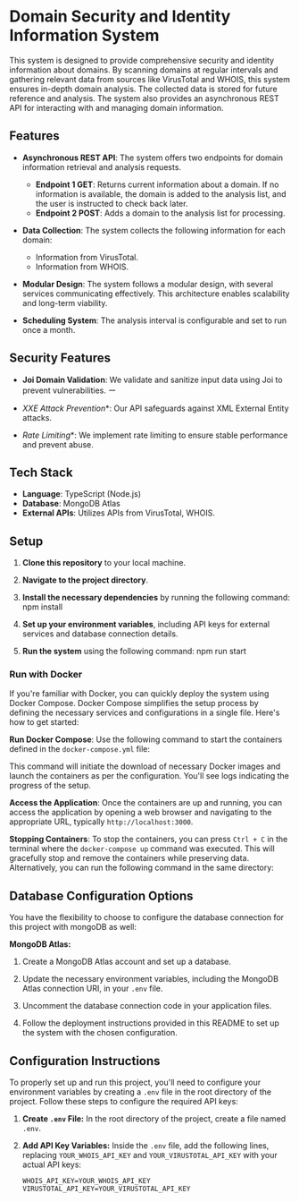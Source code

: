 # Domain Security and Identity Information System

This system is designed to provide comprehensive security and identity information about domains. 
By scanning domains at regular intervals and gathering relevant data from sources like VirusTotal and WHOIS, this system ensures in-depth domain analysis. 
The collected data is stored for future reference and analysis. 
The system also provides an asynchronous REST API for interacting with and managing domain information.

## Features

- **Asynchronous REST API**: The system offers two endpoints for domain information retrieval and analysis requests.
  - **Endpoint 1 GET**: Returns current information about a domain. If no information is available, the domain is added to the analysis list, and the user is instructed to check back later.
  - **Endpoint 2 POST**: Adds a domain to the analysis list for processing.

- **Data Collection**: The system collects the following information for each domain:
  - Information from VirusTotal.
  - Information from WHOIS.

- **Modular Design**: The system follows a modular design, with several services communicating effectively. This architecture enables scalability and long-term viability.

- **Scheduling System**: The analysis interval is configurable and set to run once a month.

## Security Features
- **Joi Domain Validation**: We validate and sanitize input data using Joi to prevent vulnerabilities.
ー
* *XXE Attack Prevention**: Our API safeguards against XML External Entity attacks.

* *Rate Limiting**: We implement rate limiting to ensure stable performance and prevent abuse.


## Tech Stack

- **Language**: TypeScript (Node.js)
- **Database**: MongoDB Atlas
- **External APIs**: Utilizes APIs from VirusTotal, WHOIS.

## Setup

1. **Clone this repository** to your local machine.

2. **Navigate to the project directory**.

3. **Install the necessary dependencies** by running the following command: npm install

4. **Set up your environment variables**, including API keys for external services and database connection details.

5. **Run the system** using the following command: npm run start

### Run with Docker 

If you're familiar with Docker, you can quickly deploy the system using Docker Compose. 
Docker Compose simplifies the setup process by defining the necessary services and configurations in a single file. 
Here's how to get started:

 **Run Docker Compose**: Use the following command to start the containers defined in the `docker-compose.yml` file:

This command will initiate the download of necessary Docker images and launch the containers as per the configuration. You'll see logs indicating the progress of the setup.

**Access the Application**: Once the containers are up and running, you can access the application by opening a web browser and navigating to the appropriate URL, typically `http://localhost:3000`.

**Stopping Containers**: To stop the containers, you can press `Ctrl + C` in the terminal where the `docker-compose up` command was executed. This will gracefully stop and remove the containers while preserving data. Alternatively, you can run the following command in the same directory:

## Database Configuration Options

You have the flexibility to choose to configure the database connection for this project with mongoDB as well:

**MongoDB Atlas:**

1. Create a MongoDB Atlas account and set up a database.

2. Update the necessary environment variables, including the MongoDB Atlas connection URI, in your `.env` file.

3. Uncomment the database connection code in your application files.

4. Follow the deployment instructions provided in this README to set up the system with the chosen configuration.

## Configuration Instructions

To properly set up and run this project, you'll need to configure your environment variables by creating a `.env` file in the root directory of the project. 
Follow these steps to configure the required API keys:

1. **Create `.env` File:**
   In the root directory of the project, create a file named `.env`.

2. **Add API Key Variables:**
   Inside the `.env` file, add the following lines, replacing `YOUR_WHOIS_API_KEY` and `YOUR_VIRUSTOTAL_API_KEY` with your actual API keys:

   ```plaintext
   WHOIS_API_KEY=YOUR_WHOIS_API_KEY
   VIRUSTOTAL_API_KEY=YOUR_VIRUSTOTAL_API_KEY
